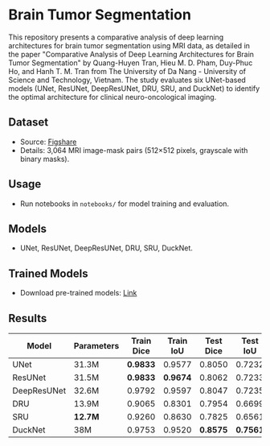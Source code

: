 # Brain Tumor Segmentation

This repository presents a comparative analysis of deep learning architectures for brain tumor segmentation using MRI data, as detailed in the paper "Comparative Analysis of Deep Learning Architectures for Brain Tumor Segmentation" by Quang-Huyen Tran, Hieu M. D. Pham, Duy-Phuc Ho, and Hanh T. M. Tran from The University of Da Nang - University of Science and Technology, Vietnam. The study evaluates six UNet-based models (UNet, ResUNet, DeepResUNet, DRU, SRU, and DuckNet) to identify the optimal architecture for clinical neuro-oncological imaging.

## Dataset
- Source: [Figshare](https://figshare.com/articles/dataset/brain_tumor_dataset/1512427)
- Details: 3,064 MRI image-mask pairs (512×512 pixels, grayscale with binary masks).

## Usage
- Run notebooks in `notebooks/` for model training and evaluation.

## Models
- UNet, ResUNet, DeepResUNet, DRU, SRU, DuckNet.

## Trained Models
- Download pre-trained models: [Link](https://drive.google.com/file/d/YOUR_FILE_ID/view?usp=sharing)

## Results
| Model         | Parameters | Train Dice | Train IoU  | Test Dice  | Test IoU   |
|---------------|------------|------------|------------|------------|------------|
| UNet          | 31.3M      | **0.9833** | 0.9577     | 0.8050     | 0.7232     |
| ResUNet       | 31.5M      | **0.9833** | **0.9674** | 0.8062     | 0.7233     |
| DeepResUNet   | 32.6M      | 0.9792     | 0.9597     | 0.8047     | 0.7235     |
| DRU           | 13.9M      | 0.9065     | 0.8301     | 0.7954     | 0.6699     |
| SRU           | **12.7M**  | 0.9260     | 0.8630     | 0.7825     | 0.6561     |
| DuckNet       | 38M        | 0.9753     | 0.9520     | **0.8575** | **0.7561** |
